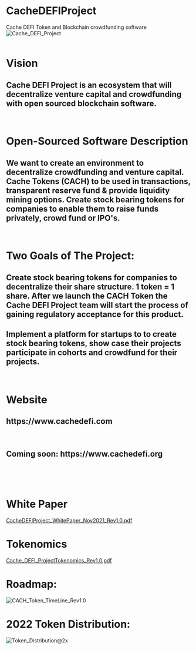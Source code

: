 # CacheDEFIProject
Cache DEFI Token and Blockchain crowdfunding software
<br>
![Cache_DEFI_Project](https://user-images.githubusercontent.com/87903773/145837377-b0b7d719-519b-4ada-bf64-76f5a64c64d8.png)
<br><br>
# Vision 
<h2>Cache DEFI Project is an ecosystem that will decentralize venture capital and crowdfunding with open sourced blockchain software.</h2>
<br>
<h1> Open-Sourced Software Description </h1>
<h2>We want to create an environment to decentralize crowdfunding and venture capital. Cache Tokens (CACH) to be used in transactions, transparent reserve fund & provide liquidity mining options. Create stock bearing tokens for companies to enable them to raise funds privately, crowd fund or IPO's.</h2>
<br>
<h1>Two Goals of The Project:</h1>
<h2>Create stock bearing tokens for companies to decentralize their share structure. 1 token = 1 share. After we launch the CACH Token the Cache DEFI Project team will start the process of gaining regulatory acceptance for this product.</h2>
<h2>Implement a platform for startups to to create stock bearing tokens, show case their projects participate in cohorts and crowdfund for their projects. </h2><br>

<h1> Website </h1>

<h2>https://www.cachedefi.com</h2>
<br>
<h2>Coming soon: https://www.cachedefi.org</h2>
<br>
<br>
<br>

# White Paper 
[CacheDEFIProject_WhitePaper_Nov2021_Rev1.0.pdf](https://github.com/ShaneCalderDuckyA50/CacheDEFIProject/files/7694801/CacheDEFIProject_WhitePaper_Nov2021_Rev1.0.pdf)
<br>

# Tokenomics
[Cache_DEFI_ProjectTokenomics_Rev1.0.pdf](https://github.com/ShaneCalderDuckyA50/CacheDEFIProject/files/7694802/Cache_DEFI_ProjectTokenomics_Rev1.0.pdf)
<br>

# Roadmap:
![CACH_Token_TimeLine_Rev1 0](https://user-images.githubusercontent.com/87903773/145624497-ed242d97-ea08-449f-8f77-602b3a42af4c.png)
<br>

# 2022 Token Distribution:
![Token_Distribution@2x](https://user-images.githubusercontent.com/87903773/145624627-1300b54d-1753-4e92-9c73-6eb3d615fe08.png)
<br>





